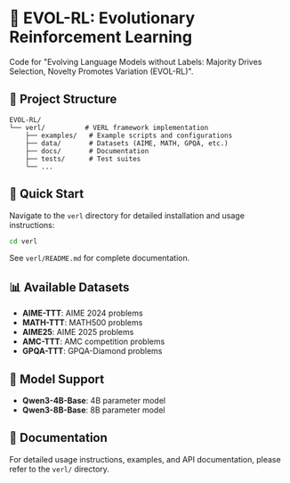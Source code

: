 # 🧬 EVOL-RL: Evolutionary Reinforcement Learning

Code for "Evolving Language Models without Labels: Majority Drives Selection, Novelty Promotes Variation (EVOL-RL)".

## 📁 Project Structure

```
EVOL-RL/
└── verl/          # VERL framework implementation
    ├── examples/   # Example scripts and configurations
    ├── data/       # Datasets (AIME, MATH, GPQA, etc.)
    ├── docs/       # Documentation
    ├── tests/      # Test suites
    └── ...
```

## 🚀 Quick Start

Navigate to the `verl` directory for detailed installation and usage instructions:

```bash
cd verl
```

See `verl/README.md` for complete documentation.

## 📊 Available Datasets

- **AIME-TTT**: AIME 2024 problems
- **MATH-TTT**: MATH500 problems  
- **AIME25**: AIME 2025 problems
- **AMC-TTT**: AMC competition problems
- **GPQA-TTT**: GPQA-Diamond problems

## 🤖 Model Support

- **Qwen3-4B-Base**: 4B parameter model
- **Qwen3-8B-Base**: 8B parameter model

## 📖 Documentation

For detailed usage instructions, examples, and API documentation, please refer to the `verl/` directory.
